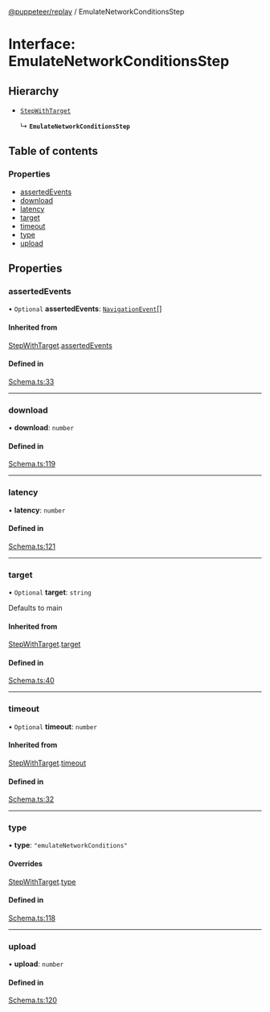 [@puppeteer/replay](../README.md) / EmulateNetworkConditionsStep

# Interface: EmulateNetworkConditionsStep

## Hierarchy

- [`StepWithTarget`](Schema.StepWithTarget.md)

  ↳ **`EmulateNetworkConditionsStep`**

## Table of contents

### Properties

- [assertedEvents](EmulateNetworkConditionsStep.md#assertedevents)
- [download](EmulateNetworkConditionsStep.md#download)
- [latency](EmulateNetworkConditionsStep.md#latency)
- [target](EmulateNetworkConditionsStep.md#target)
- [timeout](EmulateNetworkConditionsStep.md#timeout)
- [type](EmulateNetworkConditionsStep.md#type)
- [upload](EmulateNetworkConditionsStep.md#upload)

## Properties

### assertedEvents

• `Optional` **assertedEvents**: [`NavigationEvent`](Schema.NavigationEvent.md)[]

#### Inherited from

[StepWithTarget](Schema.StepWithTarget.md).[assertedEvents](Schema.StepWithTarget.md#assertedevents)

#### Defined in

[Schema.ts:33](https://github.com/puppeteer/replay/blob/main/src/Schema.ts#L33)

---

### download

• **download**: `number`

#### Defined in

[Schema.ts:119](https://github.com/puppeteer/replay/blob/main/src/Schema.ts#L119)

---

### latency

• **latency**: `number`

#### Defined in

[Schema.ts:121](https://github.com/puppeteer/replay/blob/main/src/Schema.ts#L121)

---

### target

• `Optional` **target**: `string`

Defaults to main

#### Inherited from

[StepWithTarget](Schema.StepWithTarget.md).[target](Schema.StepWithTarget.md#target)

#### Defined in

[Schema.ts:40](https://github.com/puppeteer/replay/blob/main/src/Schema.ts#L40)

---

### timeout

• `Optional` **timeout**: `number`

#### Inherited from

[StepWithTarget](Schema.StepWithTarget.md).[timeout](Schema.StepWithTarget.md#timeout)

#### Defined in

[Schema.ts:32](https://github.com/puppeteer/replay/blob/main/src/Schema.ts#L32)

---

### type

• **type**: `"emulateNetworkConditions"`

#### Overrides

[StepWithTarget](Schema.StepWithTarget.md).[type](Schema.StepWithTarget.md#type)

#### Defined in

[Schema.ts:118](https://github.com/puppeteer/replay/blob/main/src/Schema.ts#L118)

---

### upload

• **upload**: `number`

#### Defined in

[Schema.ts:120](https://github.com/puppeteer/replay/blob/main/src/Schema.ts#L120)
